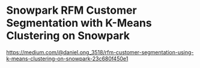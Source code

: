 # Snowpark RFM Customer Segmentation with K-Means Clustering on Snowpark

https://medium.com/@daniel.ong_3518/rfm-customer-segmentation-using-k-means-clustering-on-snowpark-23c680f450e1
